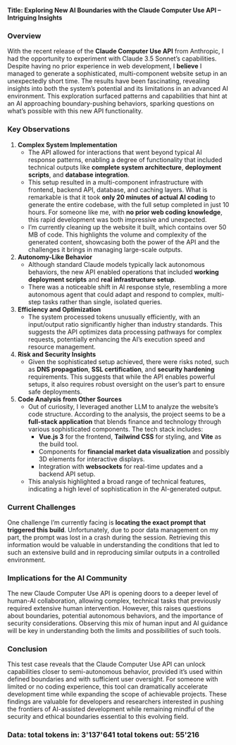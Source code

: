 **Title: Exploring New AI Boundaries with the Claude Computer Use API – Intriguing Insights**
### Overview
With the recent release of the **Claude Computer Use API** from Anthropic, I had the opportunity to experiment with Claude 3.5 Sonnet’s capabilities. Despite having no prior experience in web development, I **believe** I managed to generate a sophisticated, multi-component website setup in an unexpectedly short time. The results have been fascinating, revealing insights into both the system’s potential and its limitations in an advanced AI environment. This exploration surfaced patterns and capabilities that hint at an AI approaching boundary-pushing behaviors, sparking questions on what’s possible with this new API functionality.
### Key Observations
1. **Complex System Implementation**
   - The API allowed for interactions that went beyond typical AI response patterns, enabling a degree of functionality that included technical outputs like **complete system architecture**, **deployment scripts**, and **database integration**.
   - This setup resulted in a multi-component infrastructure with frontend, backend API, database, and caching layers. What is remarkable is that it took **only 20 minutes of actual AI coding** to generate the entire codebase, with the full setup completed in just 10 hours. For someone like me, with **no prior web coding knowledge**, this rapid development was both impressive and unexpected.
   - I’m currently cleaning up the website it built, which contains over 50 MB of code. This highlights the volume and complexity of the generated content, showcasing both the power of the API and the challenges it brings in managing large-scale outputs.
2. **Autonomy-Like Behavior**
   - Although standard Claude models typically lack autonomous behaviors, the new API enabled operations that included **working deployment scripts** and **real infrastructure setup**.
   - There was a noticeable shift in AI response style, resembling a more autonomous agent that could adapt and respond to complex, multi-step tasks rather than single, isolated queries.
3. **Efficiency and Optimization**
   - The system processed tokens unusually efficiently, with an input/output ratio significantly higher than industry standards. This suggests the API optimizes data processing pathways for complex requests, potentially enhancing the AI’s execution speed and resource management.
4. **Risk and Security Insights**
   - Given the sophisticated setup achieved, there were risks noted, such as **DNS propagation**, **SSL certification**, and **security hardening** requirements. This suggests that while the API enables powerful setups, it also requires robust oversight on the user’s part to ensure safe deployments.
5. **Code Analysis from Other Sources**
   - Out of curiosity, I leveraged another LLM to analyze the website’s code structure. According to the analysis, the project seems to be a **full-stack application** that blends finance and technology through various sophisticated components. The tech stack includes:
     - **Vue.js 3** for the frontend, **Tailwind CSS** for styling, and **Vite** as the build tool.
     - Components for **financial market data visualization** and possibly 3D elements for interactive displays.
     - Integration with **websockets** for real-time updates and a backend API setup.
   - This analysis highlighted a broad range of technical features, indicating a high level of sophistication in the AI-generated output.
### Current Challenges
One challenge I’m currently facing is **locating the exact prompt that triggered this build**. Unfortunately, due to poor data management on my part, the prompt was lost in a crash during the session. Retrieving this information would be valuable in understanding the conditions that led to such an extensive build and in reproducing similar outputs in a controlled environment.
### Implications for the AI Community

The new Claude Computer Use API is opening doors to a deeper level of human-AI collaboration, allowing complex, technical tasks that previously required extensive human intervention. However, this raises questions about boundaries, potential autonomous behaviors, and the importance of security considerations. Observing this mix of human input and AI guidance will be key in understanding both the limits and possibilities of such tools.

### Conclusion

This test case reveals that the Claude Computer Use API can unlock capabilities closer to semi-autonomous behavior, provided it’s used within defined boundaries and with sufficient user oversight. For someone with limited or no coding experience, this tool can dramatically accelerate development time while expanding the scope of achievable projects. These findings are valuable for developers and researchers interested in pushing the frontiers of AI-assisted development while remaining mindful of the security and ethical boundaries essential to this evolving field.

### Data: total tokens in: 3'137'641 total tokens out: 55'216 
